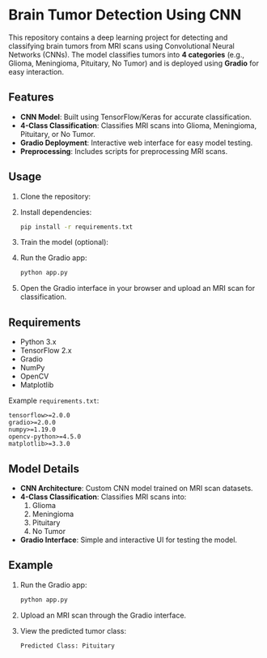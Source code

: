 # Brain Tumor Detection Using CNN

This repository contains a deep learning project for detecting and classifying brain tumors from MRI scans using Convolutional Neural Networks (CNNs). The model classifies tumors into **4 categories** (e.g., Glioma, Meningioma, Pituitary, No Tumor) and is deployed using **Gradio** for easy interaction.

## Features

- **CNN Model**: Built using TensorFlow/Keras for accurate classification.
- **4-Class Classification**: Classifies MRI scans into Glioma, Meningioma, Pituitary, or No Tumor.
- **Gradio Deployment**: Interactive web interface for easy model testing.
- **Preprocessing**: Includes scripts for preprocessing MRI scans.

## Usage

1. Clone the repository:
  

2. Install dependencies:
   ```bash
   pip install -r requirements.txt
   ```

3. Train the model (optional):
  
4. Run the Gradio app:
   ```bash
   python app.py
   ```

5. Open the Gradio interface in your browser and upload an MRI scan for classification.

## Requirements

- Python 3.x
- TensorFlow 2.x
- Gradio
- NumPy
- OpenCV
- Matplotlib

Example `requirements.txt`:
```plaintext
tensorflow>=2.0.0
gradio>=2.0.0
numpy>=1.19.0
opencv-python>=4.5.0
matplotlib>=3.3.0
```

## Model Details

- **CNN Architecture**: Custom CNN model trained on MRI scan datasets.
- **4-Class Classification**: Classifies MRI scans into:
  1. Glioma
  2. Meningioma
  3. Pituitary
  4. No Tumor
- **Gradio Interface**: Simple and interactive UI for testing the model.

## Example

1. Run the Gradio app:
   ```bash
   python app.py
   ```

2. Upload an MRI scan through the Gradio interface.

3. View the predicted tumor class:
   ```
   Predicted Class: Pituitary
   ```

